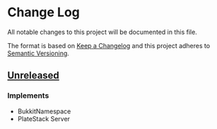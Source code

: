 # Change Log
All notable changes to this project will be documented in this file.

The format is based on [Keep a Changelog](http://keepachangelog.com/)
and this project adheres to [Semantic Versioning](http://semver.org/).

## [Unreleased]
### Implements
- BukkitNamespace
- PlateStack Server

[Unreleased]: https://github.com/PlateStack/PlateBukkit/compare/v0.0.0...HEAD
